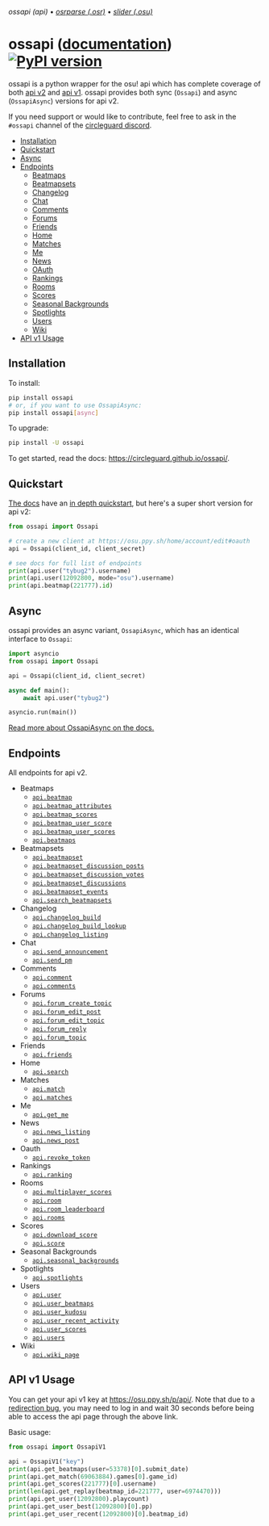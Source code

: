 _ossapi (api)_ • _[osrparse (.osr)](https://github.com/kszlim/osu-replay-parser)_ • _[slider (.osu)](https://github.com/llllllllll/slider)_

# ossapi ([documentation](https://circleguard.github.io/ossapi/)) [![PyPI version](https://badge.fury.io/py/ossapi.svg)](https://pypi.org/project/ossapi/)

ossapi is a python wrapper for the osu! api which has complete coverage of both [api v2](https://osu.ppy.sh/docs/index.html) and [api v1](https://github.com/ppy/osu-api/wiki). ossapi provides both sync (`Ossapi`) and async (`OssapiAsync`) versions for api v2.

If you need support or would like to contribute, feel free to ask in the `#ossapi` channel of the [circleguard discord](https://discord.gg/e84qxkQ).

* [Installation](#installation)
* [Quickstart](#quickstart)
* [Async](#async)
* [Endpoints](#endpoints)
  * [Beatmaps](#endpoints-beatmaps)
  * [Beatmapsets](#endpoints-beatmapsets)
  * [Changelog](#endpoints-changelog)
  * [Chat](#endpoints-chat)
  * [Comments](#endpoints-comments)
  * [Forums](#endpoints-forums)
  * [Friends](#endpoints-friends)
  * [Home](#endpoints-home)
  * [Matches](#endpoints-matches)
  * [Me](#endpoints-me)
  * [News](#endpoints-news)
  * [OAuth](#endpoints-oauth)
  * [Rankings](#endpoints-rankings)
  * [Rooms](#endpoints-rooms)
  * [Scores](#endpoints-scores)
  * [Seasonal Backgrounds](#endpoints-seasonal-backgrounds)
  * [Spotlights](#endpoints-spotlights)
  * [Users](#endpoints-users)
  * [Wiki](#endpoints-wiki)
* [API v1 Usage](#api-v1-usage)


## Installation

To install:

```bash
pip install ossapi
# or, if you want to use OssapiAsync:
pip install ossapi[async]
```

To upgrade:

```bash
pip install -U ossapi
```

To get started, read the docs: https://circleguard.github.io/ossapi/.

## Quickstart

[The docs](https://circleguard.github.io/ossapi/) have an [in depth quickstart](https://circleguard.github.io/ossapi/creating-a-client.html), but here's a super short version for api v2:

```python
from ossapi import Ossapi

# create a new client at https://osu.ppy.sh/home/account/edit#oauth
api = Ossapi(client_id, client_secret)

# see docs for full list of endpoints
print(api.user("tybug2").username)
print(api.user(12092800, mode="osu").username)
print(api.beatmap(221777).id)
```

## Async

ossapi provides an async variant, `OssapiAsync`, which has an identical interface to `Ossapi`:

```python
import asyncio
from ossapi import Ossapi

api = Ossapi(client_id, client_secret)

async def main():
    await api.user("tybug2")

asyncio.run(main())
```

[Read more about OssapiAsync on the docs.](https://circleguard.github.io/ossapi/async.html)

## Endpoints

All endpoints for api v2.

* Beatmaps<a name="endpoints-beatmaps"></a>
  * [`api.beatmap`](https://circleguard.github.io/ossapi/endpoints.html#ossapi.ossapiv2.Ossapi.beatmap)
  * [`api.beatmap_attributes`](https://circleguard.github.io/ossapi/endpoints.html#ossapi.ossapiv2.Ossapi.beatmap_attributes)
  * [`api.beatmap_scores`](https://circleguard.github.io/ossapi/endpoints.html#ossapi.ossapiv2.Ossapi.beatmap_scores)
  * [`api.beatmap_user_score`](https://circleguard.github.io/ossapi/endpoints.html#ossapi.ossapiv2.Ossapi.beatmap_user_score)
  * [`api.beatmap_user_scores`](https://circleguard.github.io/ossapi/endpoints.html#ossapi.ossapiv2.Ossapi.beatmap_user_scores)
  * [`api.beatmaps`](https://circleguard.github.io/ossapi/endpoints.html#ossapi.ossapiv2.Ossapi.beatmaps)
* Beatmapsets<a name="endpoints-beatmapsets"></a>
  * [`api.beatmapset`](https://circleguard.github.io/ossapi/endpoints.html#ossapi.ossapiv2.Ossapi.beatmapset)
  * [`api.beatmapset_discussion_posts`](https://circleguard.github.io/ossapi/endpoints.html#ossapi.ossapiv2.Ossapi.beatmapset_discussion_posts)
  * [`api.beatmapset_discussion_votes`](https://circleguard.github.io/ossapi/endpoints.html#ossapi.ossapiv2.Ossapi.beatmapset_discussion_votes)
  * [`api.beatmapset_discussions`](https://circleguard.github.io/ossapi/endpoints.html#ossapi.ossapiv2.Ossapi.beatmapset_discussions)
  * [`api.beatmapset_events`](https://circleguard.github.io/ossapi/endpoints.html#ossapi.ossapiv2.Ossapi.beatmapset_events)
  * [`api.search_beatmapsets`](https://circleguard.github.io/ossapi/endpoints.html#ossapi.ossapiv2.Ossapi.search_beatmapsets)
* Changelog<a name="endpoints-changelog"></a>
  * [`api.changelog_build`](https://circleguard.github.io/ossapi/endpoints.html#ossapi.ossapiv2.Ossapi.changelog_build)
  * [`api.changelog_build_lookup`](https://circleguard.github.io/ossapi/endpoints.html#ossapi.ossapiv2.Ossapi.changelog_build_lookup)
  * [`api.changelog_listing`](https://circleguard.github.io/ossapi/endpoints.html#ossapi.ossapiv2.Ossapi.changelog_listing)
* Chat<a name="endpoints-chat"></a>
  * [`api.send_announcement`](https://circleguard.github.io/ossapi/endpoints.html#ossapi.ossapiv2.Ossapi.send_announcement)
  * [`api.send_pm`](https://circleguard.github.io/ossapi/endpoints.html#ossapi.ossapiv2.Ossapi.send_pm)
* Comments<a name="endpoints-comments"></a>
  * [`api.comment`](https://circleguard.github.io/ossapi/endpoints.html#ossapi.ossapiv2.Ossapi.comment)
  * [`api.comments`](https://circleguard.github.io/ossapi/endpoints.html#ossapi.ossapiv2.Ossapi.comments)
* Forums<a name="endpoints-forums"></a>
  * [`api.forum_create_topic`](https://circleguard.github.io/ossapi/endpoints.html#ossapi.ossapiv2.Ossapi.forum_create_topic)
  * [`api.forum_edit_post`](https://circleguard.github.io/ossapi/endpoints.html#ossapi.ossapiv2.Ossapi.forum_edit_post)
  * [`api.forum_edit_topic`](https://circleguard.github.io/ossapi/endpoints.html#ossapi.ossapiv2.Ossapi.forum_edit_topic)
  * [`api.forum_reply`](https://circleguard.github.io/ossapi/endpoints.html#ossapi.ossapiv2.Ossapi.forum_reply)
  * [`api.forum_topic`](https://circleguard.github.io/ossapi/endpoints.html#ossapi.ossapiv2.Ossapi.forum_topic)
* Friends<a name="endpoints-friends"></a>
  * [`api.friends`](https://circleguard.github.io/ossapi/endpoints.html#ossapi.ossapiv2.Ossapi.friends)
* Home<a name="endpoints-home"></a>
  * [`api.search`](https://circleguard.github.io/ossapi/endpoints.html#ossapi.ossapiv2.Ossapi.search)
* Matches<a name="endpoints-matches"></a>
  * [`api.match`](https://circleguard.github.io/ossapi/endpoints.html#ossapi.ossapiv2.Ossapi.match)
  * [`api.matches`](https://circleguard.github.io/ossapi/endpoints.html#ossapi.ossapiv2.Ossapi.matches)
* Me<a name="endpoints-me"></a>
  * [`api.get_me`](https://circleguard.github.io/ossapi/endpoints.html#ossapi.ossapiv2.Ossapi.get_me)
* News<a name="endpoints-news"></a>
  * [`api.news_listing`](https://circleguard.github.io/ossapi/endpoints.html#ossapi.ossapiv2.Ossapi.news_listing)
  * [`api.news_post`](https://circleguard.github.io/ossapi/endpoints.html#ossapi.ossapiv2.Ossapi.news_post)
* Oauth<a name="endpoints-oauth"></a>
  * [`api.revoke_token`](https://circleguard.github.io/ossapi/endpoints.html#ossapi.ossapiv2.Ossapi.revoke_token)
* Rankings<a name="endpoints-rankings"></a>
  * [`api.ranking`](https://circleguard.github.io/ossapi/endpoints.html#ossapi.ossapiv2.Ossapi.ranking)
* Rooms<a name="endpoints-rooms"></a>
  * [`api.multiplayer_scores`](https://circleguard.github.io/ossapi/endpoints.html#ossapi.ossapiv2.Ossapi.multiplayer_scores)
  * [`api.room`](https://circleguard.github.io/ossapi/endpoints.html#ossapi.ossapiv2.Ossapi.room)
  * [`api.room_leaderboard`](https://circleguard.github.io/ossapi/endpoints.html#ossapi.ossapiv2.Ossapi.room_leaderboard)
  * [`api.rooms`](https://circleguard.github.io/ossapi/endpoints.html#ossapi.ossapiv2.Ossapi.rooms)
* Scores<a name="endpoints-scores"></a>
  * [`api.download_score`](https://circleguard.github.io/ossapi/endpoints.html#ossapi.ossapiv2.Ossapi.download_score)
  * [`api.score`](https://circleguard.github.io/ossapi/endpoints.html#ossapi.ossapiv2.Ossapi.score)
* Seasonal Backgrounds<a name="endpoints-seasonal-backgrounds"></a>
  * [`api.seasonal_backgrounds`](https://circleguard.github.io/ossapi/endpoints.html#ossapi.ossapiv2.Ossapi.seasonal_backgrounds)
* Spotlights<a name="endpoints-spotlights"></a>
  * [`api.spotlights`](https://circleguard.github.io/ossapi/endpoints.html#ossapi.ossapiv2.Ossapi.spotlights)
* Users<a name="endpoints-users"></a>
  * [`api.user`](https://circleguard.github.io/ossapi/endpoints.html#ossapi.ossapiv2.Ossapi.user)
  * [`api.user_beatmaps`](https://circleguard.github.io/ossapi/endpoints.html#ossapi.ossapiv2.Ossapi.user_beatmaps)
  * [`api.user_kudosu`](https://circleguard.github.io/ossapi/endpoints.html#ossapi.ossapiv2.Ossapi.user_kudosu)
  * [`api.user_recent_activity`](https://circleguard.github.io/ossapi/endpoints.html#ossapi.ossapiv2.Ossapi.user_recent_activity)
  * [`api.user_scores`](https://circleguard.github.io/ossapi/endpoints.html#ossapi.ossapiv2.Ossapi.user_scores)
  * [`api.users`](https://circleguard.github.io/ossapi/endpoints.html#ossapi.ossapiv2.Ossapi.users)
* Wiki<a name="endpoints-wiki"></a>
  * [`api.wiki_page`](https://circleguard.github.io/ossapi/endpoints.html#ossapi.ossapiv2.Ossapi.wiki_page)

## API v1 Usage

You can get your api v1 key at <https://osu.ppy.sh/p/api/>. Note that due to a [redirection bug](https://github.com/ppy/osu-web/issues/2867), you may need to log in and wait 30 seconds before being able to access the api page through the above link.

Basic usage:

```python
from ossapi import OssapiV1

api = OssapiV1("key")
print(api.get_beatmaps(user=53378)[0].submit_date)
print(api.get_match(69063884).games[0].game_id)
print(api.get_scores(221777)[0].username)
print(len(api.get_replay(beatmap_id=221777, user=6974470)))
print(api.get_user(12092800).playcount)
print(api.get_user_best(12092800)[0].pp)
print(api.get_user_recent(12092800)[0].beatmap_id)
```

